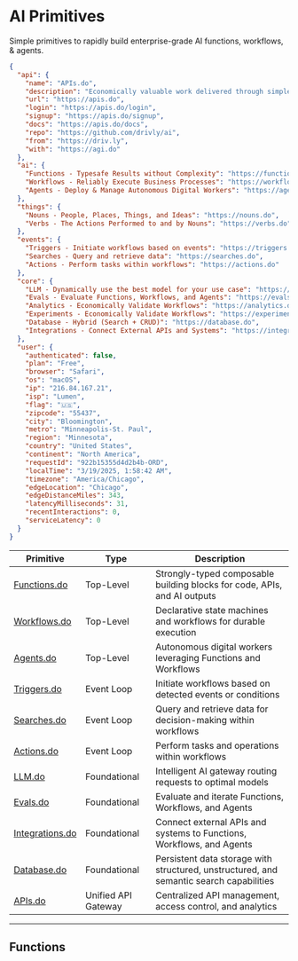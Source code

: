 # AI Primitives

Simple primitives to rapidly build enterprise-grade AI functions, workflows, & agents.

```json
{
  "api": {
    "name": "APIs.do",
    "description": "Economically valuable work delivered through simple APIs",
    "url": "https://apis.do",
    "login": "https://apis.do/login",
    "signup": "https://apis.do/signup",
    "docs": "https://apis.do/docs",
    "repo": "https://github.com/drivly/ai",
    "from": "https://driv.ly",
    "with": "https://agi.do"
  },
  "ai": {
    "Functions - Typesafe Results without Complexity": "https://functions.do",
    "Workflows - Reliably Execute Business Processes": "https://workflows.do",
    "Agents - Deploy & Manage Autonomous Digital Workers": "https://agents.do"
  },
  "things": {
    "Nouns - People, Places, Things, and Ideas": "https://nouns.do",
    "Verbs - The Actions Performed to and by Nouns": "https://verbs.do"
  },
  "events": {
    "Triggers - Initiate workflows based on events": "https://triggers.do",
    "Searches - Query and retrieve data": "https://searches.do",
    "Actions - Perform tasks within workflows": "https://actions.do"
  },
  "core": {
    "LLM - Dynamically use the best model for your use case": "https://llm.do",
    "Evals - Evaluate Functions, Workflows, and Agents": "https://evals.do",
    "Analytics - Economically Validate Workflows": "https://analytics.do",
    "Experiments - Economically Validate Workflows": "https://experiments.do",
    "Database - Hybrid (Search + CRUD)": "https://database.do",
    "Integrations - Connect External APIs and Systems": "https://integrations.do"
  },
  "user": {
    "authenticated": false,
    "plan": "Free",
    "browser": "Safari",
    "os": "macOS",
    "ip": "216.84.167.21",
    "isp": "Lumen",
    "flag": "🇺🇸",
    "zipcode": "55437",
    "city": "Bloomington",
    "metro": "Minneapolis-St. Paul",
    "region": "Minnesota",
    "country": "United States",
    "continent": "North America",
    "requestId": "922b15355d4d2b4b-ORD",
    "localTime": "3/19/2025, 1:58:42 AM",
    "timezone": "America/Chicago",
    "edgeLocation": "Chicago",
    "edgeDistanceMiles": 343,
    "latencyMilliseconds": 31,
    "recentInteractions": 0,
    "serviceLatency": 0
  }
}
```

| Primitive                   | Type      | Description                                                              |
| --------------------------- | --------- | ------------------------------------------------------------------------ |
| [Functions.do](./functions) | Top-Level | Strongly-typed composable building blocks for code, APIs, and AI outputs |
| [Workflows.do](./workflows) | Top-Level | Declarative state machines and workflows for durable execution           |
| [Agents.do](./agents)       | Top-Level | Autonomous digital workers leveraging Functions and Workflows            |
| [Triggers.do](./triggers) | Event Loop | Initiate workflows based on detected events or conditions |
| [Searches.do](./searches) | Event Loop | Query and retrieve data for decision-making within workflows |
| [Actions.do](./actions) | Event Loop | Perform tasks and operations within workflows |
| [LLM.do](./llm) | Foundational | Intelligent AI gateway routing requests to optimal models |
| [Evals.do](./evals) | Foundational | Evaluate and iterate Functions, Workflows, and Agents |
| [Integrations.do](./integrations) | Foundational | Connect external APIs and systems to Functions, Workflows, and Agents |
| [Database.do](./database) | Foundational | Persistent data storage with structured, unstructured, and semantic search capabilities |
| [APIs.do](https://apis.do) | Unified API Gateway | Centralized API management, access control, and analytics |

---

## Functions

```ts

```

